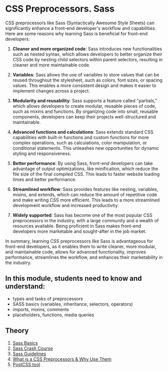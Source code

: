 # CSS Preprocessors. Sass

CSS preprocessors like Sass (Syntactically Awesome Style Sheets) can significantly enhance a front-end developer's 
workflow and capabilities. Here are some reasons why learning Sass is beneficial for front-end developers:

1. **Cleaner and more organized code**: Sass introduces new functionalities such as nested syntax, which allows 
developers to better organize their CSS code by nesting child selectors within parent selectors, resulting in 
cleaner and more maintainable code.

2. **Variables**: Sass allows the use of variables to store values that can be reused throughout the stylesheet, such as 
colors, font sizes, or spacing values. This enables a more consistent design and makes it easier to implement changes 
across a project.

3. **Modularity and reusability**: Sass supports a feature called "partials," which allows developers to create modular, 
reusable pieces of code, such as mixins and functions. By organizing code into small, reusable components, developers 
can keep their projects well-structured and maintainable.

4. **Advanced functions and calculations**: Sass extends standard CSS capabilities with built-in functions and custom 
functions for more complex operations, such as calculations, color manipulation, or conditional statements. This 
unleashes new opportunities for dynamic styling and responsiveness.

5. **Better performance**: By using Sass, front-end developers can take advantage of output optimizations, like minification, 
which reduce the file size of the final compiled CSS. This leads to faster website loading times and better performance.

6. **Streamlined workflow**: Sass provides features like nesting, variables, mixins, and extends, which can reduce the amount 
of repetitive code and make writing CSS more efficient. This leads to a more streamlined development workflow and 
increased productivity.

7. **Widely supported**: Sass has become one of the most popular CSS preprocessors in the industry, with a large community and 
a wealth of resources available. Being proficient in Sass makes front-end developers more marketable and sought-after 
in the job market.

In summary, learning CSS preprocessors like Sass is advantageous for front-end developers, as it enables them to write 
cleaner, more modular, and maintainable code, allows for advanced functionality, improves performance, streamlines the 
workflow, and enhances their marketability in the industry.

## In this module, students need to know and understand:

- types and tasks of preprocessors
- SASS basics (variables, inheritance,
  selectors, operators)
- imports, mixins, comments
- placeholders, functions, media queries


## Theory
1. [Sass Basics](https://sass-lang.com/guide/)
2. [Sass Crash Course](https://youtu.be/nu5mdN2JIwM?si=IQLhG_ToLHTziRI6) 
3. [Sass Guidelines](https://sass-guidelin.es/)
4. [What is a CSS Preprocessors & Why Use Them](https://sherocommerce.com/what-is-a-css-preprocessors-why-use-them/) 
5. [PostCSS tool](https://postcss.org/)

